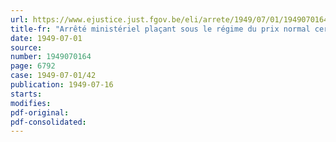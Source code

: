 ```yaml
---
url: https://www.ejustice.just.fgov.be/eli/arrete/1949/07/01/1949070164/justel
title-fr: "Arrêté ministériel plaçant sous le régime du prix normal certains produits de l'industrie des fabrications métalliques"
date: 1949-07-01
source:
number: 1949070164
page: 6792
case: 1949-07-01/42
publication: 1949-07-16
starts:
modifies:
pdf-original:
pdf-consolidated:
---
```


